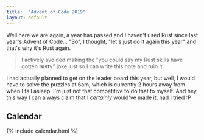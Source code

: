 ```yaml
---
title:  "Advent of Code 2019"
layout: default
---
```


Well here we are again, a year has passed and I haven't used Rust since last year's Advent of Code... "So", I thought, "let's just do it again this year" and that's why it's Rust again.

> I actively avoided making the "you could say my Rust skills have gotten **rust**y" joke just so I can write this note and ruin it.

I had actually planned to get on the leader board this year, but well, I would have to solve the puzzles at 6am, which is currently 2 hours away from when I fall asleep.
I'm just not that competitive to do that to myself. And hey, this way I can always claim that I *certainly* would've made it, had I tried :P

## Calendar

{% include calendar.html %}
